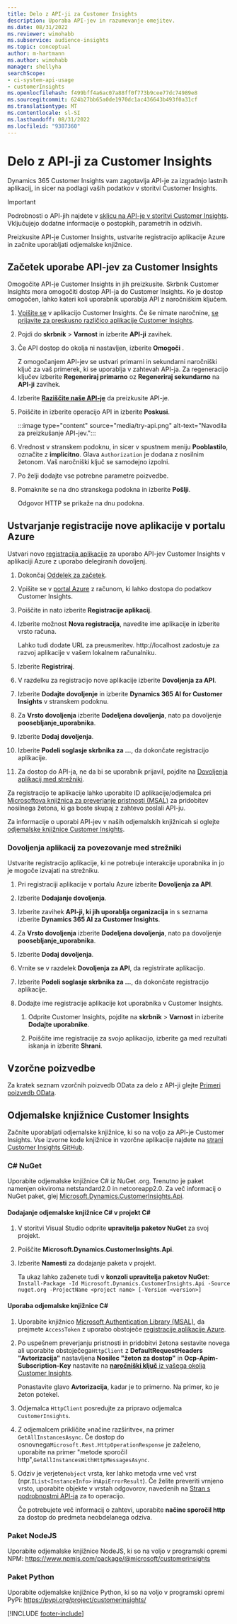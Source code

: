 ```yaml
---
title: Delo z API-ji za Customer Insights
description: Uporaba API-jev in razumevanje omejitev.
ms.date: 08/31/2022
ms.reviewer: wimohabb
ms.subservice: audience-insights
ms.topic: conceptual
author: m-hartmann
ms.author: wimohabb
manager: shellyha
searchScope:
- ci-system-api-usage
- customerInsights
ms.openlocfilehash: f499bff4a6ac07a88ff0f773b9cee77dc74989e8
ms.sourcegitcommit: 624b27bb65a0de1970dc1ac436643b493f0a31cf
ms.translationtype: MT
ms.contentlocale: sl-SI
ms.lasthandoff: 08/31/2022
ms.locfileid: "9387360"
---
```

# <a name="work-with-customer-insights-apis"></a>Delo z API-ji za Customer Insights

Dynamics 365 Customer Insights vam zagotavlja API-je za izgradnjo lastnih aplikacij, in sicer na podlagi vaših podatkov v storitvi Customer Insights.

> [!IMPORTANT]
> Podrobnosti o API-jih najdete v [sklicu na API-je v storitvi Customer Insights](https://developer.ci.ai.dynamics.com/api-details#api=CustomerInsights). Vključujejo dodatne informacije o postopkih, parametrih in odzivih.

Preizkusite API-je Customer Insights, ustvarite registracijo aplikacije Azure in začnite uporabljati odjemalske knjižnice.

## <a name="get-started-trying-the-customer-insights-apis"></a>Začetek uporabe API-jev za Customer Insights

Omogočite API-je Customer Insights in jih preizkusite. Skrbnik Customer Insights mora omogočiti dostop API-ja do Customer Insights. Ko je dostop omogočen, lahko kateri koli uporabnik uporablja API z naročniškim ključem.

1. [Vpišite se](https://home.ci.ai.dynamics.com) v aplikacijo Customer Insights. Če še nimate naročnine, [se prijavite za preskusno različico aplikacije Customer Insights](https://aka.ms/tryci).

1. Pojdi do **skrbnik** > **Varnost** in izberite **API-ji** zavihek.

1. Če API dostop do okolja ni nastavljen, izberite **Omogoči** .

   Z omogočanjem API-jev se ustvari primarni in sekundarni naročniški ključ za vaš primerek, ki se uporablja v zahtevah API-ja. Za regeneracijo ključev izberite **Regeneriraj primarno** oz **Regeneriraj sekundarno** na **API-ji** zavihek.

1. Izberite [**Raziščite naše API-je**](https://developer.ci.ai.dynamics.com/api-details#api=CustomerInsights&operation=Get-all-instances) da preizkusite API-je.

1. Poiščite in izberite operacijo API in izberite **Poskusi**.

   :::image type="content" source="media/try-api.png" alt-text="Navodila za preizkušanje API-jev.":::

1. Vrednost v stranskem podoknu, in sicer v spustnem meniju **Pooblastilo**, označite z **implicitno**. Glava `Authorization` je dodana z nosilnim žetonom. Vaš naročniški ključ se samodejno izpolni.
  
1. Po želji dodajte vse potrebne parametre poizvedbe.

1. Pomaknite se na dno stranskega podokna in izberite **Pošlji**.

   Odgovor HTTP se prikaže na dnu podokna.

## <a name="create-a-new-app-registration-in-the-azure-portal"></a>Ustvarjanje registracije nove aplikacije v portalu Azure

Ustvari novo [registracija aplikacije](/graph/auth-register-app-v2) za uporabo API-jev Customer Insights v aplikaciji Azure z uporabo delegiranih dovoljenj.

1. Dokončaj [Oddelek za začetek](#get-started-trying-the-customer-insights-apis).

1. Vpišite se v [portal Azure](https://portal.azure.com) z računom, ki lahko dostopa do podatkov Customer Insights.

1. Poiščite in nato izberite **Registracije aplikacij**.

1. Izberite možnost **Nova registracija**, navedite ime aplikacije in izberite vrsto računa.

   Lahko tudi dodate URL za preusmeritev. http://localhost zadostuje za razvoj aplikacije v vašem lokalnem računalniku.

1. Izberite **Registriraj**.

1. V razdelku za registracijo nove aplikacije izberite **Dovoljenja za API**.

1. Izberite **Dodajte dovoljenje** in izberite **Dynamics 365 AI for Customer Insights** v stranskem podoknu.

1. Za **Vrsto dovoljenja** izberite **Dodeljena dovoljenja**, nato pa dovoljenje **poosebljanje_uporabnika**.

1. Izberite **Dodaj dovoljenja**.

1. Izberite **Podeli soglasje skrbnika za ...**, da dokončate registracijo aplikacije.

1. Za dostop do API-ja, ne da bi se uporabnik prijavil, pojdite na [Dovoljenja aplikacij med strežniki](#server-to-server-application-permissions).

Za registracijo te aplikacije lahko uporabite ID aplikacije/odjemalca pri [Microsoftova knjižnica za preverjanje pristnosti (MSAL)](/azure/active-directory/develop/msal-overview) za pridobitev nosilnega žetona, ki ga boste skupaj z zahtevo poslali API-ju.

<!-- :::image type="content" source="media/grant-admin-consent.gif" alt-text="How to grant admin consent."::: -->

Za informacije o uporabi API-jev v naših odjemalskih knjižnicah si oglejte [odjemalske knjižnice Customer Insights](#customer-insights-client-libraries).

### <a name="server-to-server-application-permissions"></a>Dovoljenja aplikacij za povezovanje med strežniki

Ustvarite registracijo aplikacije, ki ne potrebuje interakcije uporabnika in jo je mogoče izvajati na strežniku.

1. Pri registraciji aplikacije v portalu Azure izberite **Dovoljenja za API**.

1. Izberite **Dodajanje dovoljenja**.

1. Izberite zavihek **API-ji, ki jih uporablja organizacija** in s seznama izberite **Dynamics 365 AI za Customer Insights**.

1. Za **Vrsto dovoljenja** izberite **Dodeljena dovoljenja**, nato pa dovoljenje **poosebljanje_uporabnika**.

1. Izberite **Dodaj dovoljenja**.

1. Vrnite se v razdelek **Dovoljenja za API**, da registrirate aplikacijo.

1. Izberite **Podeli soglasje skrbnika za ...**, da dokončate registracijo aplikacije.

   <!--  :::image type="content" source="media/grant-admin-consent.gif" alt-text="How to grant admin consent."::: -->

1. Dodajte ime registracije aplikacije kot uporabnika v Customer Insights.

   1. Odprite Customer Insights, pojdite na **skrbnik** > **Varnost** in izberite **Dodajte uporabnike**.

   1. Poiščite ime registracije za svojo aplikacijo, izberite ga med rezultati iskanja in izberite **Shrani**.

## <a name="sample-queries"></a>Vzorčne poizvedbe

Za kratek seznam vzorčnih poizvedb OData za delo z API-ji glejte [Primeri poizvedb OData](odata-examples.md).

## <a name="customer-insights-client-libraries"></a>Odjemalske knjižnice Customer Insights

Začnite uporabljati odjemalske knjižnice, ki so na voljo za API-je Customer Insights. Vse izvorne kode knjižnice in vzorčne aplikacije najdete na [strani Customer Insights GitHub](https://github.com/microsoft/Dynamics365-CustomerInsights-Client-Libraries).

### <a name="c-nuget"></a>C# NuGet

Uporabite odjemalske knjižnice C# iz NuGet .org. Trenutno je paket namenjen okviroma netstandard2.0 in netcoreapp2.0. Za več informacij o NuGet paket, glej [Microsoft.Dynamics.CustomerInsights.Api](https://www.nuget.org/packages/Microsoft.Dynamics.CustomerInsights.Api/).

#### <a name="add-the-c-client-library-to-a-c-project"></a>Dodajanje odjemalske knjižnice C# v projekt C#

1. V storitvi Visual Studio odprite **upravitelja paketov NuGet** za svoj projekt.

1. Poiščite **Microsoft.Dynamics.CustomerInsights.Api**.

1. Izberite **Namesti** za dodajanje paketa v projekt.

   Ta ukaz lahko zaženete tudi v **konzoli upravitelja paketov NuGet**: `Install-Package -Id Microsoft.Dynamics.CustomerInsights.Api -Source nuget.org -ProjectName <project name> [-Version <version>]`

   <!--  :::image type="content" source="media/visual-studio-nuget-package.gif" alt-text="Add NuGet package to Visual Studio project."::: -->

#### <a name="use-the-c-client-library"></a>Uporaba odjemalske knjižnice C#

1. Uporabite knjižnico [Microsoft Authentication Library (MSAL)](/azure/active-directory/develop/msal-overview), da prejmete `AccessToken` z uporabo obstoječe [registracije aplikacije Azure](#create-a-new-app-registration-in-the-azure-portal).

1. Po uspešnem preverjanju pristnosti in pridobitvi žetona sestavite novega ali uporabite obstoječega`HttpClient` z **DefaultRequestHeaders "Avtorizacija"** nastavljena **Nosilec "žeton za dostop"** in **Ocp-Apim-Subscription-Key** nastavite na [**naročniški ključ** iz vašega okolja Customer Insights](#get-started-trying-the-customer-insights-apis).   

   Ponastavite glavo **Avtorizacija**, kadar je to primerno. Na primer, ko je žeton potekel.

1. Odjemalca `HttpClient` posredujte za pripravo odjemalca `CustomerInsights`.

   <!--   :::image type="content" source="media/httpclient-sample.png" alt-text="Sample of httpclient."::: -->

1. Z odjemalcem prikličite »načine razširitve«, na primer `GetAllInstancesAsync`. Če dostop do osnovnega`Microsoft.Rest.HttpOperationResponse` je zaželeno, uporabite na primer "metode sporočil http",`GetAllInstancesWithHttpMessagesAsync`.

1. Odziv je verjeten`object` vrsta, ker lahko metoda vrne več vrst (npr.`IList<InstanceInfo>` in`ApiErrorResult`). Če želite preveriti vrnjeno vrsto, uporabite objekte v vrstah odgovorov, navedenih na [Stran s podrobnostmi API-ja](https://developer.ci.ai.dynamics.com/api-details#api=CustomerInsights) za to operacijo.

   Če potrebujete več informacij o zahtevi, uporabite **načine sporočil http** za dostop do predmeta neobdelanega odziva.

### <a name="nodejs-package"></a>Paket NodeJS

Uporabite odjemalske knjižnice NodeJS, ki so na voljo v programski opremi NPM: https://www.npmjs.com/package/@microsoft/customerinsights

### <a name="python-package"></a>Paket Python

Uporabite odjemalske knjižnice Python, ki so na voljo v programski opremi PyPi: https://pypi.org/project/customerinsights/

[!INCLUDE [footer-include](includes/footer-banner.md)]
